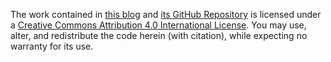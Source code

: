 The work contained in [this blog](//edm00se.io/) and [its GitHub Repository](//github.com/edm00se/DevBlog/) is licensed under a [Creative Commons Attribution 4.0 International License](https://creativecommons.org/licenses/by/4.0/). You may use, alter, and redistribute the code herein (with citation), while expecting no warranty for its use.